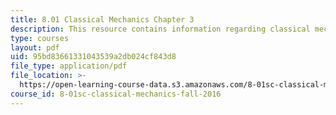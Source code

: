 ```yaml
---
title: 8.01 Classical Mechanics Chapter 3
description: This resource contains information regarding classical mechanics.
type: courses
layout: pdf
uid: 95bd83661331043539a2db024cf843d8
file_type: application/pdf
file_location: >-
  https://open-learning-course-data.s3.amazonaws.com/8-01sc-classical-mechanics-fall-2016/95bd83661331043539a2db024cf843d8_MIT8_01F16_chapter3.pdf
course_id: 8-01sc-classical-mechanics-fall-2016
---
```

